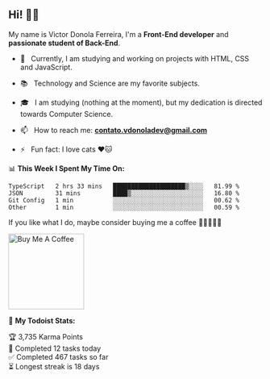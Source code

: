<h2 align="left">Hi! 👋🏻</h2>  

<p align="left">
	My name is Victor Donola Ferreira, I'm a <strong>Front-End developer</strong> and <strong>passionate student of Back-End</strong>.
</p>

- 🔭 &nbsp; Currently, I am studying and working on projects with HTML, CSS and JavaScript.

- :books: &nbsp; Technology and Science are my favorite subjects.

- 🎓 &nbsp; I am studying (nothing at the moment), but my dedication is directed towards Computer Science.

- 📫 &nbsp; How to reach me: **contato.vdonoladev@gmail.com**

- ⚡️ &nbsp; Fun fact: I love cats ❤️🐱

📊 **This Week I Spent My Time On:**
<!--START_SECTION:waka-->
```text
TypeScript   2 hrs 33 mins   ████████████████████▒░░░░   81.99 % 
JSON         31 mins         ████▒░░░░░░░░░░░░░░░░░░░░   16.80 % 
Git Config   1 min           ░░░░░░░░░░░░░░░░░░░░░░░░░   00.62 % 
Other        1 min           ░░░░░░░░░░░░░░░░░░░░░░░░░   00.59 % 
```
<!--END_SECTION:waka-->

If you like what I do, maybe consider buying me a coffee 🥺👉🏻👈🏻

<a href="https://www.buymeacoffee.com/xuxuti" target="_blank"><img src="https://cdn.buymeacoffee.com/buttons/v2/default-red.png" alt="Buy Me A Coffee" width="150" ></a>

🚧 **My Todoist Stats:**
<!-- TODO-IST:START -->
🏆  3,735 Karma Points           
🌸  Completed 12 tasks today           
✅  Completed 467 tasks so far           
⏳  Longest streak is 18 days
<!-- TODO-IST:END -->
